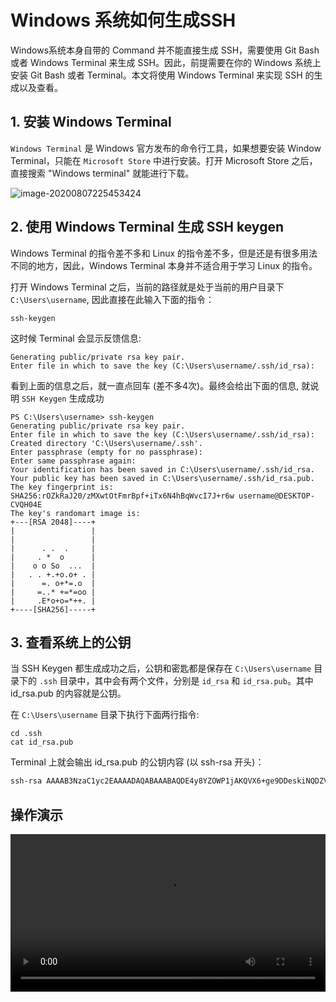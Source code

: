 # Windows 系统如何生成SSH

<p class="warn">Windows系统本身自带的 Command 并不能直接生成 SSH，需要使用 Git Bash 或者 Windows Terminal 来生成 SSH。因此，前提需要在你的 Windows 系统上安装 Git Bash 或者 Terminal。本文将使用 Windows Terminal 来实现 SSH 的生成以及查看。</p>



## 1. 安装 Windows Terminal

`Windows Terminal` 是 Windows 官方发布的命令行工具，如果想要安装 Window Terminal，只能在 `Microsoft Store` 中进行安装。打开 Microsoft Store 之后，直接搜索 \"Windows terminal\" 就能进行下载。

![image-20200807225453424](https://tva1.sinaimg.cn/large/007S8ZIlgy1ghj7tz9sn7j31650u0tzh.jpg)



## 2. 使用 Windows Terminal 生成 SSH keygen

Windows Terminal 的指令差不多和 Linux 的指令差不多，但是还是有很多用法不同的地方，因此，Windows Terminal 本身并不适合用于学习 Linux 的指令。



打开 Windows Terminal 之后，当前的路径就是处于当前的用户目录下 `C:\Users\username`,  因此直接在此输入下面的指令：

```nginx
ssh-keygen
```



这时候 Terminal 会显示反馈信息:

```nginx
Generating public/private rsa key pair.
Enter file in which to save the key (C:\Users\username/.ssh/id_rsa):
```



看到上面的信息之后，就一直点回车 (差不多4次)。最终会给出下面的信息, 就说明 `SSH Keygen` 生成成功

```nginx
PS C:\Users\username> ssh-keygen
Generating public/private rsa key pair.
Enter file in which to save the key (C:\Users\username/.ssh/id_rsa):
Created directory 'C:\Users\username/.ssh'.
Enter passphrase (empty for no passphrase):
Enter same passphrase again:
Your identification has been saved in C:\Users\username/.ssh/id_rsa.
Your public key has been saved in C:\Users\username/.ssh/id_rsa.pub.
The key fingerprint is:
SHA256:rOZkRaJ20/zMXwtOtFmrBpf+iTx6N4hBqWvcI7J+r6w username@DESKTOP-CVQH04E
The key's randomart image is:
+---[RSA 2048]----+
|                 |
|                 |
|      . .  .     |
|     . *  o      |
|    o o So  ...  |
|   . . +.+o.o+ . |
|      =. o+*=.o  |
|     =..* +=*=oo |
|     .E*o+o=*++. |
+----[SHA256]-----+
```



## 3. 查看系统上的公钥

当 SSH Keygen 都生成成功之后，公钥和密匙都是保存在 `C:\Users\username` 目录下的 `.ssh` 目录中，其中会有两个文件，分别是 `id_rsa` 和 `id_rsa.pub`。其中 id_rsa.pub 的内容就是公钥。



在 `C:\Users\username` 目录下执行下面两行指令:

```nginx
cd .ssh
cat id_rsa.pub
```



Terminal 上就会输出 id_rsa.pub 的公钥内容 (以 ssh-rsa 开头)：

```bash
ssh-rsa AAAAB3NzaC1yc2EAAAADAQABAAABAQDE4y8YZOWP1jAKQVX6+ge9DDeskiNQDZVSZIWpXCbKi3DxXqedwgTTWygcp6j9Fx+418OuHMNkyw45cOUaRD7OVbeWqWmawZN3eoNON4Hd/LB2sILOAaJBv3sT9VDzzFm5rabSt16Dsq/XAXSBb5OGwuokAbIATwsnWPPaN3ET2t/mVh71NIRTps6wvgtY5/kO/RPuyeHKnvqUErPQCjz8KNcMXKOZijI1BQxAJOQZD7E6+kA79/zmg9fNkJJo5DIUML8gNuMNGw9qcbiydpDjussqsq4V9YT/wykPoPgUvr7jw7iMK0CU51DLat+IeuT/bLHbALXvo1iUcNhi/1IV username@DESKTOP-CVQH04E
```



## 操作演示

<video controls width="100%">
    <source src="https://yuxuanjiang.github.io/boozhi/_media/widnows_sshkeygen.mp4" type="video/mp4">
</video>

